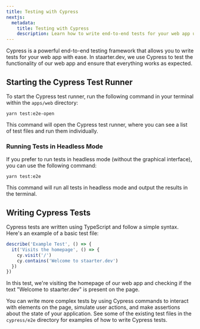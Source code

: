 ```yaml
---
title: Testing with Cypress
nextjs:
  metadata:
    title: Testing with Cypress
    description: Learn how to write end-to-end tests for your web app using Cypress.
---
```


Cypress is a powerful end-to-end testing framework that allows you to write tests for your web app with ease. In staarter.dev, we use Cypress to test the functionality of our web app and ensure that everything works as expected.

## Starting the Cypress Test Runner

To start the Cypress test runner, run the following command in your terminal within the `apps/web` directory:

```shell
yarn test:e2e-open
```

This command will open the Cypress test runner, where you can see a list of test files and run them individually.

### Running Tests in Headless Mode

If you prefer to run tests in headless mode (without the graphical interface), you can use the following command:

```shell
yarn test:e2e
```

This command will run all tests in headless mode and output the results in the terminal.

## Writing Cypress Tests

Cypress tests are written using TypeScript and follow a simple syntax. Here's an example of a basic test file:

```typescript
describe('Example Test', () => {
  it('Visits the homepage', () => {
    cy.visit('/')
    cy.contains('Welcome to staarter.dev')
  })
})
```

In this test, we're visiting the homepage of our web app and checking if the text "Welcome to staarter.dev" is present on the page.

You can write more complex tests by using Cypress commands to interact with elements on the page, simulate user actions, and make assertions about the state of your application. See some of the existing test files in the `cypress/e2e` directory for examples of how to write Cypress tests.

